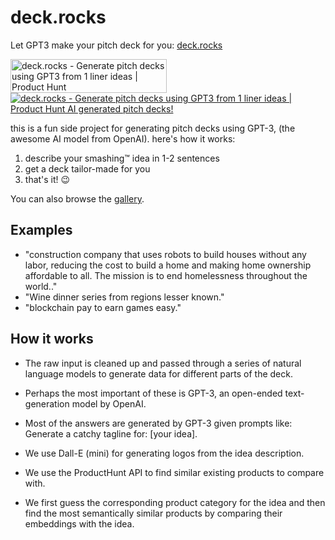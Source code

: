 # deck.rocks

Let GPT3 make your pitch deck for you: [deck.rocks](https://deck.rocks)

<a href="https://www.producthunt.com/products/deck-rocks?utm_source=badge-top-post-badge&utm_medium=badge&utm_souce=badge-deck&#0045;rocks" target="_blank"><img src="https://api.producthunt.com/widgets/embed-image/v1/top-post-badge.svg?post_id=354234&theme=light&period=daily" alt="deck&#0046;rocks - Generate&#0032;pitch&#0032;decks&#0032;using&#0032;GPT3&#0032;from&#0032;1&#0032;liner&#0032;ideas | Product Hunt" style="width: 250px; height: 54px;" width="250" height="54" /></a>
[![deck.rocks - Generate pitch decks using GPT3 from 1 liner ideas | Product Hunt
AI generated pitch decks!](https://api.producthunt.com/widgets/embed-image/v1/featured.svg?post_id=354234&theme=light)](https://www.producthunt.com/posts/deck-rocks?utm_source=badge-featured&utm_medium=badge&utm_souce=badge-deck-rocks)

this is a fun side project for generating pitch decks using GPT-3, (the awesome AI model from OpenAI). here's how it works:

1. describe your smashing™ idea in 1-2 sentences
2. get a deck tailor-made for you
3. that's it! 😉

You can also browse the [gallery](https://deck.rocks/gallery).

## Examples

- "construction company that uses robots to build houses without any labor, reducing the cost to build a home and making home ownership affordable to all. The mission is to end homelessness throughout the world.."
- "Wine dinner series from regions lesser known."
- "blockchain pay to earn games easy."

## How it works

- The raw input is cleaned up and passed through a series of natural language models to generate data for different parts of the deck.

- Perhaps the most important of these is GPT-3, an open-ended text-generation model by OpenAI.

- Most of the answers are generated by GPT-3 given prompts like:
  Generate a catchy tagline for: [your idea].

- We use Dall-E (mini) for generating logos from the idea description.

- We use the ProductHunt API to find similar existing products to compare with.

- We first guess the corresponding product category for the idea and then find the most semantically similar products by comparing their embeddings with the idea.
